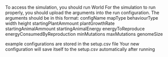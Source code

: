﻿To access the simulation, you should run World
For the simulation to run properly, you should upload the arguments
into the run configuration. The arguments should be in this format:
configName mapType behaviourType width height startingPlantAmmount plantGrowthRate
startingAnimalAmmount startingAnimalEnergy energyToReproduce
energyConsumedByReproduction minMutations maxMutations genomeSize

example configurations are stored in the setup.csv file
Your new configuration will save itself to the setup.csv automatically after running
